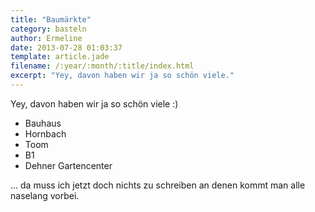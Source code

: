 ```yaml
---
title: "Baumärkte"
category: basteln
author: Ermeline
date: 2013-07-28 01:03:37
template: article.jade
filename: /:year/:month/:title/index.html
excerpt: "Yey, davon haben wir ja so schön viele."
---
```


Yey, davon haben wir ja so schön viele :)

-   Bauhaus
-   Hornbach
-   Toom
-   B1
-   Dehner Gartencenter

... da muss ich jetzt doch nichts zu schreiben an denen kommt man alle naselang vorbei.
